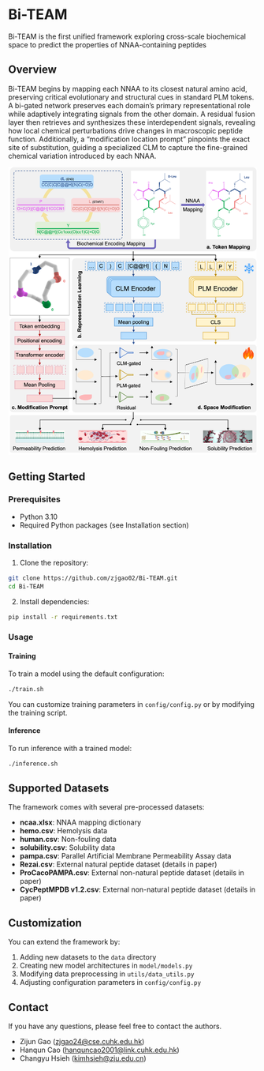 # Bi-TEAM

Bi-TEAM is the first unified framework exploring cross-scale biochemical space to predict the properties of NNAA-containing peptides 

## Overview
Bi-TEAM begins by mapping each NNAA to its closest natural amino acid, preserving critical evolutionary and structural cues in standard PLM tokens. A bi-gated network preserves each domain’s primary representational role while adaptively integrating signals from the other domain. A residual fusion layer then retrieves and synthesizes these interdependent signals, revealing how local chemical perturbations drive changes in macroscopic peptide function. Additionally, a “modification location prompt” pinpoints the exact site of substitution, guiding a specialized CLM to capture the fine-grained chemical variation introduced by each NNAA.

![Bi-TEAM](framework.png)

## Getting Started

### Prerequisites

- Python 3.10
- Required Python packages (see Installation section)

### Installation

1. Clone the repository:
```bash
git clone https://github.com/zjgao02/Bi-TEAM.git
cd Bi-TEAM
```

2. Install dependencies:
```bash
pip install -r requirements.txt
```

### Usage

#### Training

To train a model using the default configuration:

```bash
./train.sh
```

You can customize training parameters in `config/config.py` or by modifying the training script.

#### Inference

To run inference with a trained model:

```bash
./inference.sh
```

## Supported Datasets

The framework comes with several pre-processed datasets:

- **ncaa.xlsx**: NNAA mapping dictionary
- **hemo.csv**: Hemolysis data
- **human.csv**: Non-fouling data
- **solubility.csv**: Solubility data
- **pampa.csv**: Parallel Artificial Membrane Permeability Assay data
- **Rezai.csv**: External natural peptide dataset (details in paper)
- **ProCacoPAMPA.csv**: External non-natural peptide dataset (details in paper)
- **CycPeptMPDB v1.2.csv**: External non-natural peptide dataset (details in paper)

## Customization

You can extend the framework by:

1. Adding new datasets to the `data` directory
2. Creating new model architectures in `model/models.py`
3. Modifying data preprocessing in `utils/data_utils.py`
4. Adjusting configuration parameters in `config/config.py`


## Contact

If you have any questions, please feel free to contact the authors.

- Zijun Gao (zjgao24@cse.cuhk.edu.hk)
- Hanqun Cao (hanquncao2001@link.cuhk.edu.hk)
- Changyu Hsieh (kimhsieh@zju.edu.cn)
